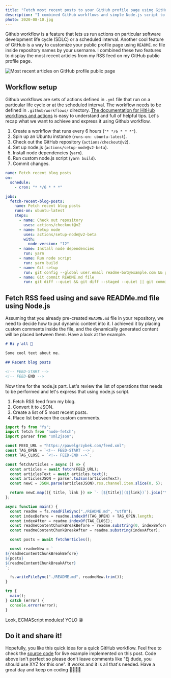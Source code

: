 ```yaml
---
title: "Fetch most recent posts to your GitHub profile page using GitHub workflow and Node.js"
description: "I combined GitHub workflows and simple Node.js script to display the most recent articles from my RSS feed on my GitHub public profile page. Let's have a look at how it's done."
photo: 2020-08-10.jpg
---
```


Github workflow is a feature that lets us run actions on particular software development life cycle (SDLC) or a scheduled interval. Another cool feature of GitHub is a way to customize your public profile page using `README.md` file inside repository names by your username. I combined these two features to display the most recent articles from my RSS feed on my GitHub public profile page.

![Most recent articles on GitHub profile public page](/photos/2020-08-18-1.jpg)

## Workflow setup

Github workflows are sets of actions defined in `.yml` file that run on a particular life cycle or at the scheduled interval. The workflow needs to be defined in `.github/workflows/` directory. [The documentation for HitHub workflows and actions](https://docs.github.com/en/actions) is easy to understand and full of helpful tips. Let's recap what we want to achieve and express it using Github workflow.

1. Create a workflow that runs every 6 hours (`"* */6 * * *"`).
2. Spin up an Ubuntu instance (`runs-on: ubuntu-latest`).
3. Check out the GitHub repository (`actions/checkout@v2`).
4. Set up node.js (`actions/setup-node@v2-beta`).
5. Install node dependencies (`yarn`).
6. Run custom node.js script (`yarn build`).
7. Commit changes.

```yml
name: Fetch recent blog posts
on:
  schedule:
    - cron: "* */6 * * *"

jobs:
  fetch-recent-blog-posts:
    name: Fetch recent blog posts
    runs-on: ubuntu-latest
    steps:
      - name: Check out repository
        uses: actions/checkout@v2
      - name: Setup node
        uses: actions/setup-node@v2-beta
        with:
          node-version: "12"
      - name: Install node dependencies
        run: yarn
      - name: Run node script
        run: yarn build
      - name: Git setup
        run: git config --global user.email readme-bot@example.com && git config --global user.name readme-bot
      - name: Git commit README.md file
        run: git diff --quiet && git diff --staged --quiet || git commit -am '[BOT] Update readme' && git push
```



## Fetch RSS feed using and save READMe.md file using Node.js

Assuming that you already pre-created `README.md` file in your repository, we need to decide how to put dynamic content into it. I achieved it by placing custom comments inside the file, and the dynamically generated content will be placed between them. Have a look at the example.

```md
# Hi y'all 👋

Some cool text about me.

## Recent blog posts

<!-- FEED-START -->
<!-- FEED-END -->
```

Now time for the node.js part. Let's review the list of operations that needs to be performed and let's express that using node.js script.

1. Fetch RSS feed from my blog.
2. Convert it to JSON.
3. Create a list of 5 most recent posts.
4. Place list between the custom comments.

```js
import fs from "fs";
import fetch from "node-fetch";
import parser from "xml2json";

const FEED_URL = "https://pawelgrzybek.com/feed.xml";
const TAG_OPEN = `<!-- FEED-START -->`;
const TAG_CLOSE = `<!-- FEED-END -->`;

const fetchArticles = async () => {
  const articles = await fetch(FEED_URL);
  const articlesText = await articles.text();
  const articlesJSON = parser.toJson(articlesText);
  const newC = JSON.parse(articlesJSON).rss.channel.item.slice(0, 5);

  return newC.map(({ title, link }) => `- [${title}](${link})`).join("\n");
};

async function main() {
  const readme = fs.readFileSync("./README.md", "utf8");
  const indexBefore = readme.indexOf(TAG_OPEN) + TAG_OPEN.length;
  const indexAfter = readme.indexOf(TAG_CLOSE);
  const readmeContentChunkBreakBefore = readme.substring(0, indexBefore);
  const readmeContentChunkBreakAfter = readme.substring(indexAfter);

  const posts = await fetchArticles();

  const readmeNew = `
${readmeContentChunkBreakBefore}
${posts}
${readmeContentChunkBreakAfter}
`;

  fs.writeFileSync("./README.md", readmeNew.trim());
}

try {
  main();
} catch (error) {
  console.error(error);
}
```

Look, ECMAScript modules! YOLO 😜

## Do it and share it!

Hopefully, you like this quick idea for a quick GitHub workflow. Feel free to check the [source code](https://github.com/pawelgrzybek/pawelgrzybek/) for live example implemented on this post. Code above isn't perfect so please don't leave comments like "Ej dude, you should use XYZ for this one". It works and it is all that's needed. Have a great day and keep on coding 👩‍💻👨‍💻
